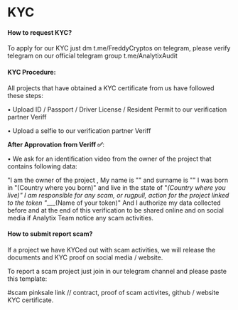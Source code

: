 # KYC

#### How to request KYC?

To apply for our KYC just dm t.me/FreddyCryptos on telegram, please verify telegram on our official telegram group t.me/AnalytixAudit

#### KYC Procedure:

All projects that have obtained a KYC certificate from us have followed these steps:

• Upload ID / Passport / Driver License / Resident Permit to our verification partner Veriff

• Upload a selfie to our verification partner Veriff

**After Approvation from Veriff ✅**:

• We ask for an identification video from the owner of the project that contains following data:

"I am the owner of the project , My name is "" and surname is "" I was born in "(Country where you born)" and live in the state of "_(Country where you live)" I am responsible for any scam, or rugpull, action for the project linked to the token "____(Name of your token)" And I authorize my data collected before and at the end of this verification to be shared online and on social media if Analytix Team notice any scam activities.


#### How to submit report scam?


If a project we have KYCed out with scam activities, we will release the documents and KYC proof on social media / website.

To report a scam project just join in our telegram channel and please paste this template:

#scam pinksale link // contract, proof of scam activites, github / website KYC certificate.
